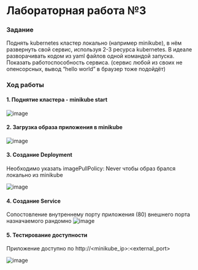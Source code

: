# Лабораторная работа №3

### Задание

Поднять kubernetes кластер локально (например minikube), в нём развернуть свой сервис, используя 2-3 ресурса kubernetes. В идеале разворачивать кодом из yaml файлов одной командой запуска. Показать работоспособность сервиса.
(сервис любой из своих не опенсорсных, вывод “hello world” в браузер тоже подойдёт)



### Ход работы
#### 1. Поднятие кластера - minikube start

![image](https://github.com/kegly/itmo-cloud-systems-and-services/blob/main/lab3/images/Screenshot%20from%202024-10-15%2004-45-56.png)


#### 2. Загрузка образа приложения в minikube

![image](https://github.com/kegly/itmo-cloud-systems-and-services/blob/main/lab3/images/photo_2024-10-15_04-49-14.jpg)

#### 3. Создание Deployment
Необходимо указать  imagePullPolicy: Never чтобы образ брался локально из minikube

![image](https://github.com/kegly/itmo-cloud-systems-and-services/blob/main/lab3/images/Screenshot%20from%202024-10-15%2004-50-54.png)

#### 4. Создание Service
Сопостовление внутреннему порту приложения (80) внешнего порта назначаемого рандомно
![image](https://github.com/kegly/itmo-cloud-systems-and-services/blob/main/lab3/images/Screenshot%20from%202024-10-15%2004-54-13.png)

#### 5. Тестирование доступности
Приложение доступно по http://<minikube_ip>:<external_port>

![image](https://github.com/kegly/itmo-cloud-systems-and-services/blob/main/lab3/images/Screenshot%20from%202024-10-15%2004-50-54.png)
